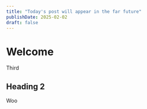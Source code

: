 ```yaml
---
title: "Today's post will appear in the far future"
publishDate: 2025-02-02
draft: false
---
```


# Welcome

Third

## Heading 2

Woo
